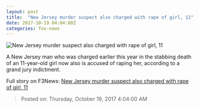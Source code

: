 ```yaml
---
layout: post
title:  "New Jersey murder suspect also charged with rape of girl, 11"
date: 2017-10-19 04:04:00Z
categories: fox-news
---
```


![New Jersey murder suspect also charged with rape of girl, 11](http://www.foxnews.com/content/dam/fox-news/logo/og-fn-foxnews.jpg)

A New Jersey man who was charged earlier this year in the stabbing death of an 11-year-old girl now also is accused of raping her, according to a grand jury indictment.


Full story on F3News: [New Jersey murder suspect also charged with rape of girl, 11](http://www.f3nws.com/n/KDBP2B)

> Posted on: Thursday, October 19, 2017 4:04:00 AM

